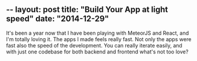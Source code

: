 --
layout: post
title: "Build Your App at light speed"
date: "2014-12-29"
---

It's been a year now that I have been playing with MeteorJS 
and React, and I'm totally loving it. The apps I made feels 
really fast. Not only the apps were fast also the speed of 
the development. You can really iterate easily, and with just one codebase
for both backend and frontend what's not too love? 

